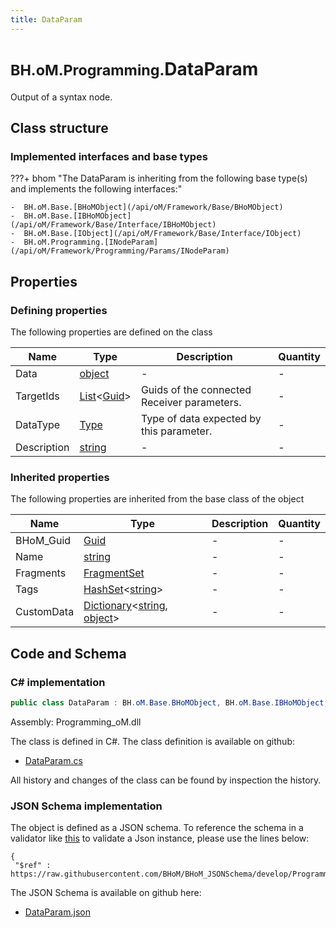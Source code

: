 ```yaml
---
title: DataParam
---
```


# <small>BH.oM.Programming.</small>**DataParam**

Output of a syntax node.

## Class structure

### Implemented interfaces and base types

???+ bhom "The DataParam is inheriting from the following base type(s) and implements the following interfaces:"

    -  BH.oM.Base.[BHoMObject](/api/oM/Framework/Base/BHoMObject)
    -  BH.oM.Base.[IBHoMObject](/api/oM/Framework/Base/Interface/IBHoMObject)
    -  BH.oM.Base.[IObject](/api/oM/Framework/Base/Interface/IObject)
    -  BH.oM.Programming.[INodeParam](/api/oM/Framework/Programming/Params/INodeParam)


## Properties



### Defining properties

The following properties are defined on the class

| Name             | Type             | Description      | Quantity         |
|------------------|------------------|------------------|------------------|
| Data | [object](https://learn.microsoft.com/en-us/dotnet/api/System.Object?view=netstandard-2.0) | - | - |
| TargetIds | [List](https://learn.microsoft.com/en-us/dotnet/api/System.Collections.Generic.List-1?view=netstandard-2.0)&lt;[Guid](https://learn.microsoft.com/en-us/dotnet/api/System.Guid?view=netstandard-2.0)&gt; | Guids of the connected Receiver parameters. | - |
| DataType | [Type](https://learn.microsoft.com/en-us/dotnet/api/System.Type?view=netstandard-2.0) | Type of data expected by this parameter. | - |
| Description | [string](https://learn.microsoft.com/en-us/dotnet/api/System.String?view=netstandard-2.0) | - | - |


### Inherited properties
The following properties are inherited from the base class of the object

| Name             | Type             | Description      | Quantity         |
|------------------|------------------|------------------|------------------|
| BHoM_Guid | [Guid](https://learn.microsoft.com/en-us/dotnet/api/System.Guid?view=netstandard-2.0) | - | - |
| Name | [string](https://learn.microsoft.com/en-us/dotnet/api/System.String?view=netstandard-2.0) | - | - |
| Fragments | [FragmentSet](/api/oM/Framework/Base/FragmentSet) | - | - |
| Tags | [HashSet](https://learn.microsoft.com/en-us/dotnet/api/System.Collections.Generic.HashSet-1?view=netstandard-2.0)&lt;[string](https://learn.microsoft.com/en-us/dotnet/api/System.String?view=netstandard-2.0)&gt; | - | - |
| CustomData | [Dictionary](https://learn.microsoft.com/en-us/dotnet/api/System.Collections.Generic.Dictionary-2?view=netstandard-2.0)&lt;[string](https://learn.microsoft.com/en-us/dotnet/api/System.String?view=netstandard-2.0), [object](https://learn.microsoft.com/en-us/dotnet/api/System.Object?view=netstandard-2.0)&gt; | - | - |


## Code and Schema

### C# implementation

``` C# title="C#"
public class DataParam : BH.oM.Base.BHoMObject, BH.oM.Base.IBHoMObject, BH.oM.Base.IObject, BH.oM.Programming.INodeParam
```

Assembly: Programming_oM.dll

The class is defined in C#. The class definition is available on github:

- [DataParam.cs](https://github.com/BHoM/BHoM/blob/develop/Programming_oM/Params\DataParam.cs)

All history and changes of the class can be found by inspection the history.
### JSON Schema implementation

The object is defined as a JSON schema. To reference the schema in a validator like [this](https://www.jsonschemavalidator.net/) to validate a Json instance, please use the lines below:

``` { .json .copy .select } title="JSON Schema"
{
 "$ref" : https://raw.githubusercontent.com/BHoM/BHoM_JSONSchema/develop/Programming_oM/DataParam.json}
```

The JSON Schema is available on github here:

- [DataParam.json](https://github.com/BHoM/BHoM_JSONSchema/blob/develop/Programming_oM/DataParam.json)
